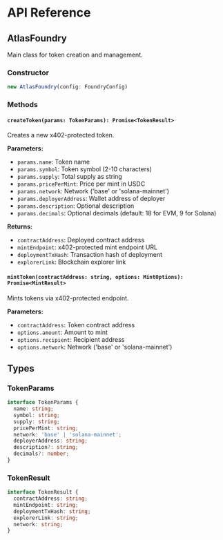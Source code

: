 # API Reference

## AtlasFoundry

Main class for token creation and management.

### Constructor

```typescript
new AtlasFoundry(config: FoundryConfig)
```

### Methods

#### `createToken(params: TokenParams): Promise<TokenResult>`

Creates a new x402-protected token.

**Parameters:**
- `params.name`: Token name
- `params.symbol`: Token symbol (2-10 characters)
- `params.supply`: Total supply as string
- `params.pricePerMint`: Price per mint in USDC
- `params.network`: Network ('base' or 'solana-mainnet')
- `params.deployerAddress`: Wallet address of deployer
- `params.description`: Optional description
- `params.decimals`: Optional decimals (default: 18 for EVM, 9 for Solana)

**Returns:**
- `contractAddress`: Deployed contract address
- `mintEndpoint`: x402-protected mint endpoint URL
- `deploymentTxHash`: Transaction hash of deployment
- `explorerLink`: Blockchain explorer link

#### `mintToken(contractAddress: string, options: MintOptions): Promise<MintResult>`

Mints tokens via x402-protected endpoint.

**Parameters:**
- `contractAddress`: Token contract address
- `options.amount`: Amount to mint
- `options.recipient`: Recipient address
- `options.network`: Network ('base' or 'solana-mainnet')

## Types

### TokenParams

```typescript
interface TokenParams {
  name: string;
  symbol: string;
  supply: string;
  pricePerMint: string;
  network: 'base' | 'solana-mainnet';
  deployerAddress: string;
  description?: string;
  decimals?: number;
}
```

### TokenResult

```typescript
interface TokenResult {
  contractAddress: string;
  mintEndpoint: string;
  deploymentTxHash: string;
  explorerLink: string;
  network: string;
}
```


